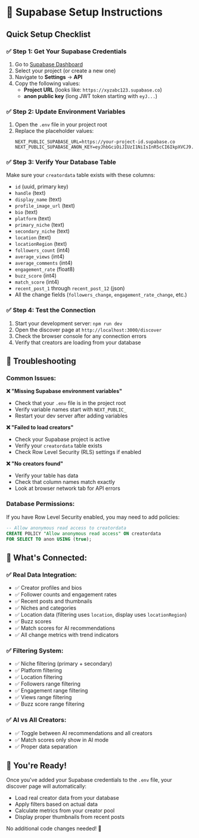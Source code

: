 # 🚀 Supabase Setup Instructions

## Quick Setup Checklist

### ✅ Step 1: Get Your Supabase Credentials
1. Go to [Supabase Dashboard](https://supabase.com/dashboard)
2. Select your project (or create a new one)
3. Navigate to **Settings** → **API**
4. Copy the following values:
   - **Project URL** (looks like: `https://xyzabc123.supabase.co`)
   - **anon public key** (long JWT token starting with `eyJ...`)

### ✅ Step 2: Update Environment Variables
1. Open the `.env` file in your project root
2. Replace the placeholder values:
   ```env
   NEXT_PUBLIC_SUPABASE_URL=https://your-project-id.supabase.co
   NEXT_PUBLIC_SUPABASE_ANON_KEY=eyJhbGciOiJIUzI1NiIsInR5cCI6IkpXVCJ9...
   ```

### ✅ Step 3: Verify Your Database Table
Make sure your `creatordata` table exists with these columns:
- `id` (uuid, primary key)
- `handle` (text)
- `display_name` (text)
- `profile_image_url` (text)
- `bio` (text)
- `platform` (text)
- `primary_niche` (text)
- `secondary_niche` (text)
- `location` (text)
- `locationRegion` (text)
- `followers_count` (int4)
- `average_views` (int4)
- `average_comments` (int4)
- `engagement_rate` (float8)
- `buzz_score` (int4)
- `match_score` (int4)
- `recent_post_1` through `recent_post_12` (json)
- All the change fields (`followers_change`, `engagement_rate_change`, etc.)

### ✅ Step 4: Test the Connection
1. Start your development server: `npm run dev`
2. Open the discover page at `http://localhost:3000/discover`
3. Check the browser console for any connection errors
4. Verify that creators are loading from your database

## 🔧 Troubleshooting

### Common Issues:

**❌ "Missing Supabase environment variables"**
- Check that your `.env` file is in the project root
- Verify variable names start with `NEXT_PUBLIC_`
- Restart your dev server after adding variables

**❌ "Failed to load creators"**
- Check your Supabase project is active
- Verify your `creatordata` table exists
- Check Row Level Security (RLS) settings if enabled

**❌ "No creators found"**
- Verify your table has data
- Check that column names match exactly
- Look at browser network tab for API errors

### Database Permissions:
If you have Row Level Security enabled, you may need to add policies:
```sql
-- Allow anonymous read access to creatordata
CREATE POLICY "Allow anonymous read access" ON creatordata
FOR SELECT TO anon USING (true);
```

## 🎯 What's Connected:

### ✅ Real Data Integration:
- ✅ Creator profiles and bios
- ✅ Follower counts and engagement rates
- ✅ Recent posts and thumbnails
- ✅ Niches and categories
- ✅ Location data (filtering uses `location`, display uses `locationRegion`)
- ✅ Buzz scores
- ✅ Match scores for AI recommendations
- ✅ All change metrics with trend indicators

### ✅ Filtering System:
- ✅ Niche filtering (primary + secondary)
- ✅ Platform filtering
- ✅ Location filtering
- ✅ Followers range filtering
- ✅ Engagement range filtering
- ✅ Views range filtering
- ✅ Buzz score range filtering

### ✅ AI vs All Creators:
- ✅ Toggle between AI recommendations and all creators
- ✅ Match scores only show in AI mode
- ✅ Proper data separation

## 🚀 You're Ready!

Once you've added your Supabase credentials to the `.env` file, your discover page will automatically:
- Load real creator data from your database
- Apply filters based on actual data
- Calculate metrics from your creator pool
- Display proper thumbnails from recent posts

No additional code changes needed! 🎉